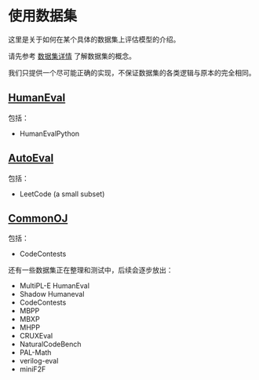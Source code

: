 ---
---

# 使用数据集

这里是关于如何在某个具体的数据集上评估模型的介绍。

请先参考 [数据集详情](/docs/category/dataset-detail) 了解数据集的概念。

我们只提供一个尽可能正确的实现，不保证数据集的各类逻辑与原本的完全相同。

## [HumanEval](./humaneval)

包括：

- HumanEvalPython

## [AutoEval](./autoeval)

包括：

- LeetCode (a small subset)

## [CommonOJ](./common-oj)

包括：

- CodeContests

还有一些数据集正在整理和测试中，后续会逐步放出：

- MultiPL-E HumanEval
- Shadow Humaneval
- CodeContests
- MBPP
- MBXP
- MHPP
- CRUXEval
- NaturalCodeBench
- PAL-Math
- verilog-eval
- miniF2F
